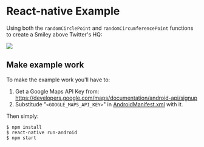 # React-native Example

Using both the `randomCirclePoint` and `randomCircumferencePoint`
functions to create a Smiley above Twitter's HQ:

![](https://github.com/rmrs/random-location/raw/master/examples/react-native/example.png)



## Make example work

To make the example work you'll have to:

1. Get a Google Maps API Key from:  https://developers.google.com/maps/documentation/android-api/signup
2. Substitude "`<GOOGLE_MAPS_API_KEY>`" in [AndroidManifest.xml](./react-native/android/app/src/main/AndroidManifest.xml) with it.

Then simply:

~~~
$ npm install
$ react-native run-android
$ npm start
~~~
